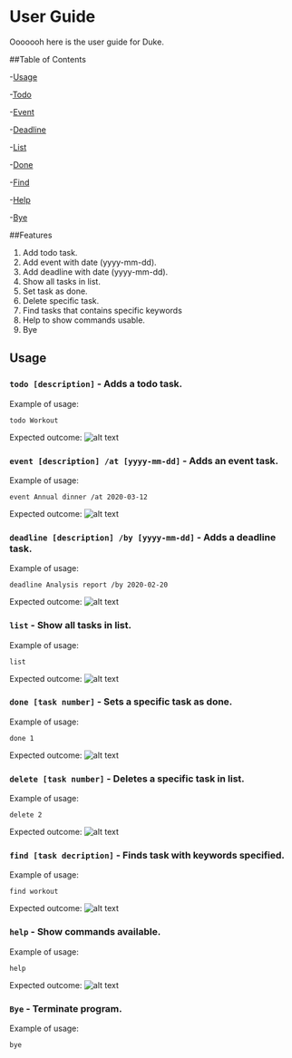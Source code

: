 # User Guide
Ooooooh here is the user guide for Duke.

##Table of Contents

-[Usage](#usage)

-[Todo](todo.png)

-[Event](event.png)

-[Deadline](deadline.png)

-[List](list.png)

-[Done](done.png)

-[Find](find.png)

-[Help](help.png)

-[Bye](#bye---terminate-program)

##Features
1. Add todo task.
2. Add event with date (yyyy-mm-dd).
3. Add deadline with date (yyyy-mm-dd).
4. Show all tasks in list.
5. Set task as done.
6. Delete specific task.
7. Find tasks that contains specific keywords
8. Help to show commands usable. 
9. Bye
## Usage

### `todo [description]` - Adds a todo task.  
Example of usage: 

`todo Workout`

Expected outcome:
![alt text](todo.png "Add todo task")

### `event [description] /at [yyyy-mm-dd]` - Adds an event task.  
Example of usage: 

`event Annual dinner /at 2020-03-12`

Expected outcome:
![alt text](event.png "Add event task")

### `deadline [description] /by [yyyy-mm-dd]` - Adds a deadline task.  
Example of usage: 

`deadline Analysis report /by 2020-02-20`

Expected outcome:
![alt text](deadline.png "Add deadline task")

### `list` - Show all tasks in list.  
Example of usage: 

`list`

Expected outcome:
![alt text](list.png "Show all task in list")

### `done [task number]` - Sets a specific task as done.  
Example of usage: 

`done 1`

Expected outcome:
![alt text](done.png "Set task as done")

### `delete [task number]` - Deletes a specific task in list.  
Example of usage: 

`delete 2`

Expected outcome:
![alt text](delete.png "Delete task")

### `find [task decription]` - Finds task with keywords specified.  
Example of usage: 

`find workout`

Expected outcome:
![alt text](find.png "find task")

### `help` - Show commands available.  
Example of usage: 

`help`

Expected outcome:
![alt text](help.png "help menu")

### `Bye` - Terminate program.  
Example of usage: 

`bye`







